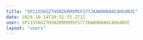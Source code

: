 ```yaml
---
title: "SP11S56GZ7HSN2KRMXMSFS77JKAW9H8A6CAHG4N3C"
date: 2024-10-14T20:51:55.271Z
user: SP11S56GZ7HSN2KRMXMSFS77JKAW9H8A6CAHG4N3C
layout: "users"
---
```

    